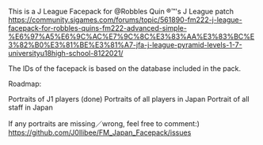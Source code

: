 This is a J League Facepack for @Robbles Quin ®™'s J League patch https://community.sigames.com/forums/topic/561890-fm222-j-league-facepack-for-robbles-quins-fm222-advanced-simple-%E6%97%A5%E6%9C%AC%E7%9C%8C%E3%83%AA%E3%83%BC%E3%82%B0%E3%81%BE%E3%81%A7-jfa-j-league-pyramid-levels-1-7-universityu18high-school-8122021/

The IDs of the facepack is based on the database included in the pack.

Roadmap:

Portraits of J1 players (done)
Portraits of all players in Japan
Portrait of all staff in Japan

If any portraits are missing／wrong, feel free to comment:)
https://github.com/J0llibee/FM_Japan_Facepack/issues 
